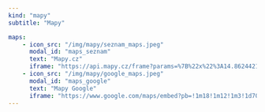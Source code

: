```yaml
---
kind: "mapy"
subtitle: "Mapy"

maps:
    - icon_src: "/img/mapy/seznam_maps.jpeg"
      modal_id: "maps_seznam"
      text: "Mapy.cz"
      iframe: "https://api.mapy.cz/frame?params=%7B%22x%22%3A14.862442184129709%2C%22y%22%3A48.979577745355066%2C%22base%22%3A%222%22%2C%22layers%22%3A%5B7%5D%2C%22zoom%22%3A12%2C%22url%22%3A%22https%3A%2F%2Fmapy.cz%2Fs%2F3iGT7%22%2C%22mark%22%3A%7B%22x%22%3A%2214.862442184129709%22%2C%22y%22%3A%2248.979577745355066%22%2C%22title%22%3A%22Ubytov%C3%A1n%C3%AD%20U%20Jan%C5%AF%22%7D%2C%22overview%22%3Afalse%7D&amp;"
    - icon_src: "/img/mapy/google_maps.jpeg"
      modal_id: "maps_google"
      text: "Mapy Google"
      iframe: "https://www.google.com/maps/embed?pb=!1m18!1m12!1m3!1d70471.89808210381!2d14.881438686959598!3d48.98056713186183!2m3!1f0!2f0!3f0!3m2!1i1024!2i768!4f13.1!3m3!1m2!1s0x4773322ca279f539%3A0x59387d20865b2809!2zVWJ5dG92w6Fuw60gVSBKYW7Frw!5e0!3m2!1scs!2scz!4v1472137000173"
---
```

